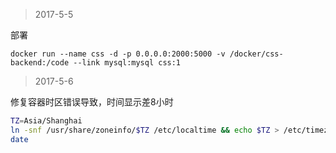 >   2017-5-5

部署
```docker
docker run --name css -d -p 0.0.0.0:2000:5000 -v /docker/css-backend:/code --link mysql:mysql css:1
```

>   2017-5-6

修复容器时区错误导致，时间显示差8小时
```bash
TZ=Asia/Shanghai
ln -snf /usr/share/zoneinfo/$TZ /etc/localtime && echo $TZ > /etc/timezone
date
```
